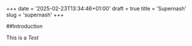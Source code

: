 +++
date = '2025-02-23T13:34:46+01:00'
draft = true
title = 'Supernash'
slug = 'supernash'
+++


##Introduction

This is a *Test*